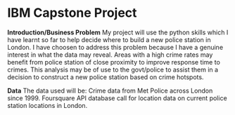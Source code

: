 # IBM Capstone Project #

**Introduction/Business Problem**
My project will use the python skills which I have learnt so far to help decide where to build a new police station in London. I have choosen to address this problem because I have a genuine interest in what the data may reveal. Areas with a high crime rates may benefit from police station of close proximity to improve response time to crimes. This analysis may be of use to the govt/police to assist them in a decision to construct a new police station based on crime hotspots. 


**Data**
The data used will be:
  Crime data from Met Police across London since 1999.
  Foursquare API database call for location data on current police station locations in London.
  
  

